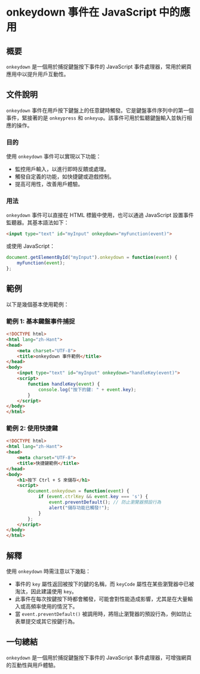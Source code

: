 <!--
Meta Description: # onkeydown 事件在 JavaScript 中的應用 ## 概要 `onkeydown` 是一個用於捕捉鍵盤按下事件的 JavaScript 事件處理器，常用於網頁應用中以提升用戶互動性。 ## 文件說明 `onkeydown` 事件在用戶按下鍵盤上的任意鍵時觸發。它是鍵盤事件序列中的第一...
Meta Keywords: onkeydown, event, html, javascript, head
-->

# onkeydown 事件在 JavaScript 中的應用

## 概要
`onkeydown` 是一個用於捕捉鍵盤按下事件的 JavaScript 事件處理器，常用於網頁應用中以提升用戶互動性。

## 文件說明
`onkeydown` 事件在用戶按下鍵盤上的任意鍵時觸發。它是鍵盤事件序列中的第一個事件，緊接著的是 `onkeypress` 和 `onkeyup`。該事件可用於監聽鍵盤輸入並執行相應的操作。

### 目的
使用 `onkeydown` 事件可以實現以下功能：
- 監控用戶輸入，以進行即時反饋或處理。
- 觸發自定義的功能，如快捷鍵或遊戲控制。
- 提高可用性，改善用戶體驗。

### 用法
`onkeydown` 事件可以直接在 HTML 標籤中使用，也可以通過 JavaScript 設置事件監聽器。其基本語法如下：

```html
<input type="text" id="myInput" onkeydown="myFunction(event)">
```

或使用 JavaScript：

```javascript
document.getElementById("myInput").onkeydown = function(event) {
    myFunction(event);
};
```

## 範例
以下是幾個基本使用範例：

### 範例 1: 基本鍵盤事件捕捉
```html
<!DOCTYPE html>
<html lang="zh-Hant">
<head>
    <meta charset="UTF-8">
    <title>onkeydown 事件範例</title>
</head>
<body>
    <input type="text" id="myInput" onkeydown="handleKey(event)">
    <script>
        function handleKey(event) {
            console.log("按下的鍵: " + event.key);
        }
    </script>
</body>
</html>
```

### 範例 2: 使用快捷鍵
```html
<!DOCTYPE html>
<html lang="zh-Hant">
<head>
    <meta charset="UTF-8">
    <title>快捷鍵範例</title>
</head>
<body>
    <h1>按下 Ctrl + S 來儲存</h1>
    <script>
        document.onkeydown = function(event) {
            if (event.ctrlKey && event.key === 's') {
                event.preventDefault(); // 防止瀏覽器預設行為
                alert("儲存功能已觸發!");
            }
        };
    </script>
</body>
</html>
```

## 解釋
使用 `onkeydown` 時需注意以下幾點：
- 事件的 `key` 屬性返回被按下的鍵的名稱，而 `keyCode` 屬性在某些瀏覽器中已被淘汰，因此建議使用 `key`。
- 此事件在每次按鍵按下時都會觸發，可能會對性能造成影響，尤其是在大量輸入或高頻率使用的情況下。
- 當 `event.preventDefault()` 被調用時，將阻止瀏覽器的預設行為，例如防止表單提交或其它按鍵行為。

## 一句總結
`onkeydown` 是一個用於捕捉鍵盤按下事件的 JavaScript 事件處理器，可增強網頁的互動性與用戶體驗。